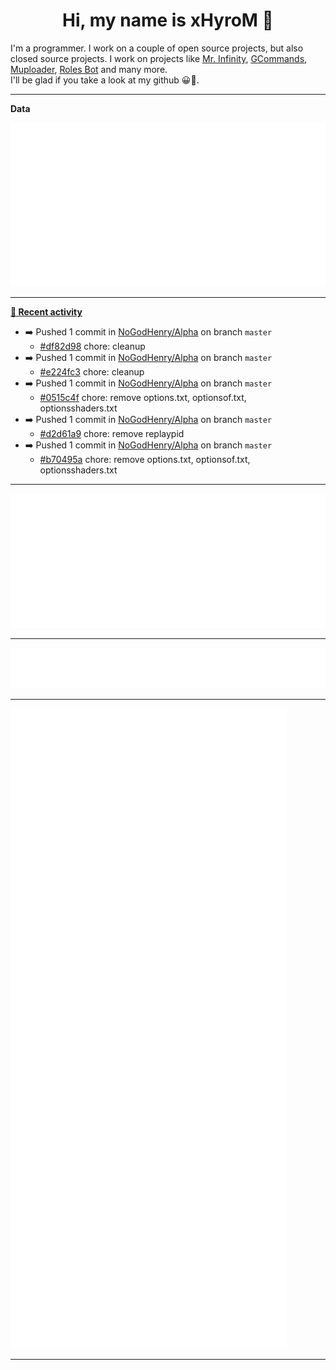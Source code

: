 <p align="center">
    <!-- <img src="https://avatars.githubusercontent.com/u/56601352" width="192" alt="hyro's pfp" /> -->
    <h1 align="center">Hi, my name is xHyroM 👋</h1>
</p>

I'm a programmer. I work on a couple of open source projects, but also closed source projects. I work on projects like [Mr. Infinity](https://discord.com/oauth2/authorize?client_id=720321585625694239&scope=bot%20applications.commands&permissions=8&redirect_uri=https://blobs.gq/imanager&prompt=consent&response_type=code), [GCommands](https://github.com/Garlic-Team/GCommands), [Muploader](https://github.com/xHyroM/Muploader), [Roles Bot](https://github.com/xHyroM/roles-bot) and many more.  
I'll be glad if you take a look at my github 😀👀.

___
**Data**

<img src="https://github.com/xHyroM/xHyroM/blob/master/.cache/base.svg">

___

**[📰 Recent activity](https://github.com/xHyroM)**
* ➡️ Pushed 1 commit in [NoGodHenry/Alpha](https://github.com/NoGodHenry/Alpha) on branch `master`
  * [#df82d98](https://github.com/NoGodHenry/Alpha/commit/df82d98) chore: cleanup
* ➡️ Pushed 1 commit in [NoGodHenry/Alpha](https://github.com/NoGodHenry/Alpha) on branch `master`
  * [#e224fc3](https://github.com/NoGodHenry/Alpha/commit/e224fc3) chore: cleanup
* ➡️ Pushed 1 commit in [NoGodHenry/Alpha](https://github.com/NoGodHenry/Alpha) on branch `master`
  * [#0515c4f](https://github.com/NoGodHenry/Alpha/commit/0515c4f) chore: remove options.txt, optionsof.txt, optionsshaders.txt
* ➡️ Pushed 1 commit in [NoGodHenry/Alpha](https://github.com/NoGodHenry/Alpha) on branch `master`
  * [#d2d61a9](https://github.com/NoGodHenry/Alpha/commit/d2d61a9) chore: remove replaypid
* ➡️ Pushed 1 commit in [NoGodHenry/Alpha](https://github.com/NoGodHenry/Alpha) on branch `master`
  * [#b70495a](https://github.com/NoGodHenry/Alpha/commit/b70495a) chore: remove options.txt, optionsof.txt, optionsshaders.txt


___

<img src="https://github.com/xHyroM/xHyroM/blob/master/.cache/isocalendar.svg">

___

<img src="https://github.com/xHyroM/xHyroM/blob/master/.cache/languages.svg">

___

<img src="https://github.com/xHyroM/xHyroM/blob/master/.cache/achievements.svg">

___
